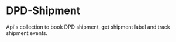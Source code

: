 # DPD-Shipment
Api's collection to book DPD shipment, get shipment label and track shipment events. 

